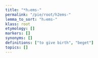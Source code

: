 ```yaml
---
title: "*h₂ems-"
permalink: "/pie/root/h2ems-"
lemma_to_sort: "h₂ems-"
klass: root
etymology: []
markers: []
synonyms: []
definitions: ["to give birth", "beget"]
topics: []
---
```

